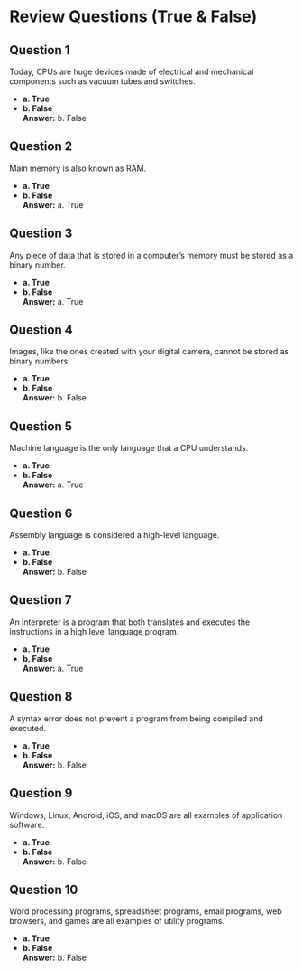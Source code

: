 # Review Questions (True & False)

## Question 1
Today, CPUs are huge devices made of electrical and mechanical components such as vacuum tubes and switches.
- **a. True**
- **b. False**  
**Answer:** b. False

## Question 2
Main memory is also known as RAM.
- **a. True**
- **b. False**  
**Answer:** a. True

## Question 3
Any piece of data that is stored in a computer’s memory must be stored as a binary number.
- **a. True**
- **b. False**  
**Answer:** a. True

## Question 4
Images, like the ones created with your digital camera, cannot be stored as binary numbers.
- **a. True**
- **b. False**  
**Answer:** b. False

## Question 5
Machine language is the only language that a CPU understands.
- **a. True**
- **b. False**  
**Answer:** a. True

## Question 6
Assembly language is considered a high-level language.
- **a. True**
- **b. False**  
**Answer:** b. False

## Question 7
An interpreter is a program that both translates and executes the instructions in a high level language program.
- **a. True**
- **b. False**  
**Answer:** a. True

## Question 8
A syntax error does not prevent a program from being compiled and executed.
- **a. True**
- **b. False**  
**Answer:** b. False

## Question 9
Windows, Linux, Android, iOS, and macOS are all examples of application software.
- **a. True**
- **b. False**  
**Answer:** b. False

## Question 10
Word processing programs, spreadsheet programs, email programs, web browsers, and games are all examples of utility programs.
- **a. True**
- **b. False**  
**Answer:** b. False
